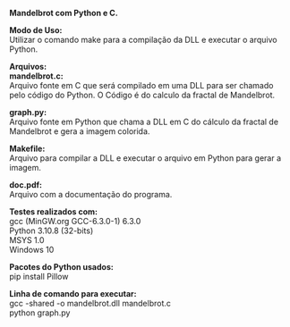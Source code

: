 <b>Mandelbrot com Python e C.</b>

<b>Modo de Uso:</b><br>
Utilizar o comando make para a compilação da DLL e executar o arquivo Python.

<b>Arquivos:</b><br>
<b>mandelbrot.c:</b><br>
 Arquivo fonte em C que será compilado em uma DLL para ser chamado pelo
código do Python. O Código é do calculo da fractal de Mandelbrot.

<b>graph.py:</b><br>
 Arquivo fonte em Python que chama a DLL em C do cálculo da fractal de Mandelbrot e
gera a imagem colorida.

<b>Makefile:</b><br>
 Arquivo para compilar a DLL e executar o arquivo em Python para gerar a imagem.

<b>doc.pdf:</b><br>
 Arquivo com a documentação do programa.

<b>Testes realizados com:</b><br>
gcc (MinGW.org GCC-6.3.0-1) 6.3.0<br>
Python 3.10.8 (32-bits)<br>
MSYS 1.0<br>
Windows 10<br>

<b>Pacotes do Python usados:</b><br>
pip install Pillow<br>

<b>Linha de comando para executar:</b><br>
gcc -shared -o mandelbrot.dll mandelbrot.c<br>
python graph.py
